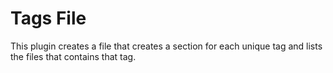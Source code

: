 # Tags File
This plugin creates a file that creates a section for each unique tag and lists the files that contains that tag.
